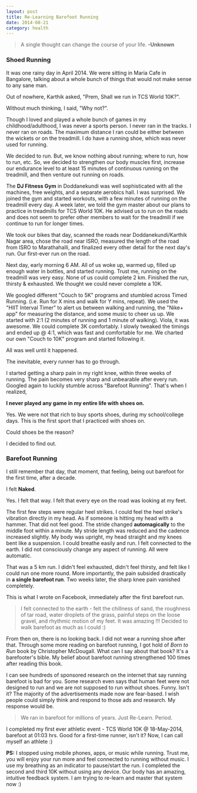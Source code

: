 ```yaml
---
layout: post
title: Re-Learning Barefoot Running
date: 2014-08-21
category: health
---
```


> A single thought can change the course of your life. **-Unknown**

### Shoed Running  

It was one rainy day in April 2014. We were sitting in Maria Cafe in Bangalore, talking about a whole bunch of things that would not make sense to any sane man. 

Out of nowhere, Karthik asked, "Prem, Shall we run in TCS World 10K?".  

Without much thinking, I said, "Why not?".  

Though I loved and played a whole bunch of games in my childhood/adulthood, I was never a sports person. I never ran in the tracks. I never ran on roads. The maximum distance I ran could be either between the wickets or on the treadmill. I do have a running shoe, which was never used for running.  

We decided to run. But, we know nothing about running; where to run, how to run, etc. So, we decided to strengthen our body muscles first, increase our endurance level to at least 15 minutes of continuous running on the treadmill, and then venture out running on roads.

The **DJ Fitness Gym** in Doddanekundi was well sophisticated with all the machines, free weights, and a separate aerobics hall. I was surprised. We joined the gym and started workouts, with a few minutes of running on the treadmill every day. A week later, we told the gym master about our plans to practice in treadmills for TCS World 10K. He advised us to run on the roads and does not seem to prefer other members to wait for the treadmill if we continue to run for longer times.

We took our bikes that day, scanned the roads near Doddanekundi/Karthik Nagar area, chose the road near ISRO, measured the length of the road from ISRO to Marathahalli, and finalized every other detail for the next day's run. Our first-ever run on the road.  

Next day, early morning 6 AM. All of us woke up, warmed up, filled up enough water in bottles, and started running. Trust me, running on the treadmill was very easy. None of us could complete 2 km. Finished the run, thirsty & exhausted. We thought we could never complete a 10K.  

We googled different "Couch to 5K" programs and stumbled across Timed Running. (i.e. Run for X mins and walk for Y mins, repeat). We used the "HIIT Interval Timer" to alert us between walking and running, the "Nike+ app" for measuring the distance, and some music to cheer us up.  We started with 2:1 (2 minutes of running and 1 minute of walking). Viola, it was awesome. We could complete 3K comfortably. I slowly tweaked the timings and ended up @ 4:1, which was fast and comfortable for me. We charted our own "Couch to 10K" program and started following it.  

All was well until it happened.  

The inevitable, every runner has to go through.  

I started getting a sharp pain in my right knee, within three weeks of running. The pain becomes very sharp and unbearable after every run. Googled again to luckily stumble across "Barefoot Running". That's when I realized,  

**I never played any game in my entire life with shoes on.**  

Yes. We were not that rich to buy sports shoes, during my school/college days. This is the first sport that I practiced with shoes on. 

Could shoes be the reason?  

I decided to find out.

### Barefoot Running

I still remember that day, that moment, that feeling, being out barefoot for the first time, after a decade.  

I felt **Naked**.  

Yes. I felt that way. I felt that every eye on the road was looking at my feet. 

The first few steps were regular heel strikes. I could feel the heel strike's vibration directly in my head. As if someone is hitting my head with a hammer. That did not feel good. The stride changed **automagically** to the middle foot within a minute. My stride length was reduced and the cadence increased slightly. My body was upright, my head straight and my knees bent like a suspension. I could breathe easily and run. I felt connected to the earth. I did not consciously change any aspect of running. All were automatic.  

That was a 5 km run. I didn't feel exhausted, didn't feel thirsty, and felt like I could run one more round. More importantly, the pain subsided drastically in **a single barefoot run**. Two weeks later, the sharp knee pain vanished completely.  

This is what I wrote on Facebook, immediately after the first barefoot run. 

> I felt connected to the earth - felt the chillness of sand, the roughness of tar road, water droplets of the grass, painful steps on the loose gravel, and rhythmic motion of my feet. It was amazing !!! Decided to walk barefoot as much as I could :)

From then on, there is no looking back. I did not wear a running shoe after that. Through some more reading on barefoot running, I got hold of *Born to Run* book by Christopher McDougall. What can I say about that book? It's a barefooter's bible. My belief about barefoot running strengthened 100 times after reading this book. 

I can see hundreds of sponsored research on the internet that say running barefoot is bad for you. Some research even says that human feet were not designed to run and we are not supposed to run without shoes. Funny. Isn't it? The majority of the advertisements made now are fear-based. I wish people could simply think and respond to those ads and research. My response would be.

> We ran in barefoot for millions of years. Just Re-Learn. Period.    

I completed my first ever athletic event - TCS World 10K @ 18-May-2014, barefoot at 01:03 hrs. Good for a first-time runner, isn't it? Now, I can call myself an athlete :)

**PS:** I stopped using mobile phones, apps, or music while running. Trust me, you will enjoy your run more and feel connected to running without music. I use my breathing as an indicator to pause/start the run. I completed the second and third 10K without using any device. Our body has an amazing, intuitive feedback system. I am trying to re-learn and master that system now :)   

